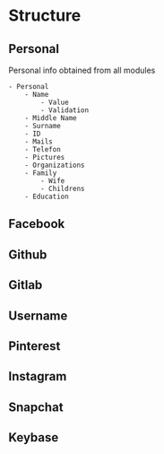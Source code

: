 # Structure

## Personal
Personal info obtained from all modules

    - Personal
        - Name
            - Value
            - Validation
        - Middle Name
        - Surname
        - ID
        - Mails
        - Telefon
        - Pictures
        - Organizations
        - Family
            - Wife
            - Childrens
        - Education

## Facebook

## Github

## Gitlab

## Username

## Pinterest

## Instagram

## Snapchat

## Keybase

